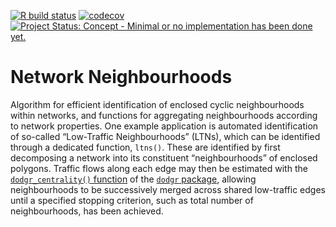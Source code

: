 <!-- README.md is generated from README.Rmd. Please edit that file -->
<!-- badges: start -->

[![R build
status](https://github.com/ATFutures-labs/neighbourhoods/workflows/R-CMD-check/badge.svg)](https://github.com/ATFutures-labs/neighbourhoods/actions)
[![codecov](https://codecov.io/gh/ATFutures-labs/neighbourhoods/branch/master/graph/badge.svg)](https://codecov.io/gh/ATFutures-labs/neighbourhoods)
[![Project Status: Concept - Minimal or no implementation has been done
yet.](http://www.repostatus.org/badges/0.1.0/concept.svg)](http://www.repostatus.org/#concept)
<!-- badges: end -->

# Network Neighbourhoods

Algorithm for efficient identification of enclosed cyclic neighbourhoods
within networks, and functions for aggregating neighbourhoods according
to network properties. One example application is automated
identification of so-called “Low-Traffic Neighbourhoods” (LTNs), which
can be identified through a dedicated function, `ltns()`. These are
identified by first decomposing a network into its constituent
“neighbourhoods” of enclosed polygons. Traffic flows along each edge may
then be estimated with the [`dodgr_centrality()`
function](https://atfutures.github.io/dodgr/reference/dodgr_centrality.html)
of the [`dodgr` package](https://atfutures.github.io/dodgr), allowing
neighbourhoods to be successively merged across shared low-traffic edges
until a specified stopping criterion, such as total number of
neighbourhoods, has been achieved.
